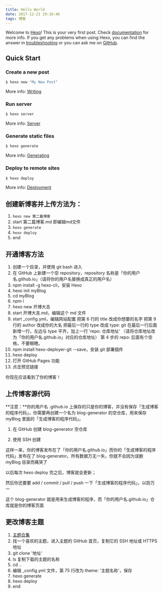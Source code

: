 ```yaml
---
title: Hello World
date: 2017-12-21 19:16:46
tags: 博客
---
```

Welcome to [Hexo](https://hexo.io/)! This is your very first post. Check [documentation](https://hexo.io/docs/) for more info. If you get any problems when using Hexo, you can find the answer in [troubleshooting](https://hexo.io/docs/troubleshooting.html) or you can ask me on [GitHub](https://github.com/hexojs/hexo/issues).

## Quick Start

### Create a new post

``` bash
$ hexo new "My New Post"
```

More info: [Writing](https://hexo.io/docs/writing.html)

### Run server

``` bash
$ hexo server
```

More info: [Server](https://hexo.io/docs/server.html)

### Generate static files

``` bash
$ hexo generate
```

More info: [Generating](https://hexo.io/docs/generating.html)

### Deploy to remote sites

``` bash
$ hexo deploy
```

More info: [Deployment](https://hexo.io/docs/deployment.html)


## 创建新博客并上传方法为：

1. ` hexo new 第二篇博客 `
2. start 第二篇博客.md 即编辑md文件
3. ` hexo generate `
4. ` hexo deploy `
5. end


## 开通博客方法

1. 创建一个目录，并使用 git bash 进入
2. 在 GitHub 上新建一个空 repository，repository 名称是「你的用户名.github.io」（请将你的用户名替换成真正的用户名）
3. npm install -g hexo-cli，安装 Hexo
4. hexo init myBlog
5. cd myBlog
6. npm i
7. hexo new 开博大吉
8. start 开博大吉.md，编辑这个 md 文件
9. start _config.yml，编辑网站配置
    把第 6 行的 title 改成你想要的名字
    把第 9 行的 author 改成你的大名
    把最后一行的 type 改成 type: git
    在最后一行后面新增一行，左边与 type 平齐，加上一行 'repo: 仓库地址' （请将仓库地址改为「你的用户名.github.io」对应的仓库地址）
    第 4 步的 repo: 后面有个空格，不要眼瞎。
10. npm install hexo-deployer-git --save，安装 git 部署插件
11. hexo deploy
12. 打开 GitHub Pages 功能
13. 点击预览链接

你现在应该看到了你的博客！

## 上传博客源代码

**注意：**你的用户名 .github.io 上保存的只是你的博客，并没有保存「生成博客的程序代码」，你需要再创建一个名为 blog-generator 的空仓库，用来保存 myBlog 里面的「生成博客的程序代码」。

1. 在 GitHub 创建 blog-generator 空仓库

2. 使用 SSH 创建

这样一来，你的博客发布在了「你的用户名.github.io」而你的「生成博客的程序代码」发布在了 blog-generator。所有数据万无一失，你就不会因为误删 myBlog 目录而痛哭了

以后每次 hexo deploy 完之后，博客就会更新；

然后你还要要 add / commit / pull / push  一下「生成博客的程序代码」，以防万一

这个 blog-generator 就是用来生成博客的程序，而「你的用户名.github.io」仓库就是你的博客页面

## 更改博客主题

1. [主题合集](https://github.com/hexojs/hexo/wiki/Themes)
2. 找一个喜欢的主题，进入主题的 GitHub 首页，复制它的 SSH 地址或 HTTPS 地址
3. git clone '地址'
4. ls  复制下载的主题的名称
5. cd ..
6. 编辑 _config.yml 文件，第 75 行改为 theme: '主题名称'，保存
7. hexo generate
8. hexo deploy
9. end